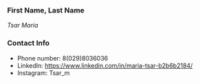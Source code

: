 ### First Name, Last Name
*Tsar Maria* 
### Contact Info
- Phone number: 8(029)8036036
- LinkedIn: https://www.linkedin.com/in/maria-tsar-b2b6b2184/
- Instagram: Tsar_m
